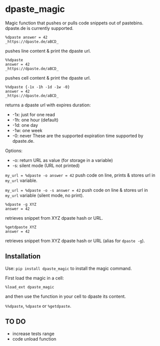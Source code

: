 # dpaste_magic
Magic function that pushes or pulls code snippets out of pastebins.
dpaste.de is currently supported.

    %dpaste answer = 42
    _https://dpaste.de/aBCD_

pushes line content & print the dpaste url.

    %%dpaste
    answer = 42
    _https://dpaste.de/aBCD_

pushes cell content & print the dpaste url.

    %%dpaste {-1x -1h -1d -1w -0}
    answer = 42
    _https://dpaste.de/aBCD_

returns a dpaste url with expires duration:
* -1x: just for one read
* -1h: one hour (default)
* -1d: one day
* -1w: one week
* -0: never
These are the supported expiration time supported by dpaste.de.

Options:
* -o: return URL as value (for storage in a variable)
* -s: silent mode (URL not printed)

`my_url = %dpaste -o answer = 42`
push code on line, prints & stores url in `my_url` variable.

`my_url = %dpaste -o -s answer = 42`
push code on line & stores url in `my_url` variable (silent mode, no print).

    %dpaste -g XYZ
    answer = 42

retrieves snippet from XYZ dpaste hash or URL.

    %getdpaste XYZ
    answer = 42

retrieves snippet from XYZ dpaste hash or URL (alias for `dpaste -g`).


## Installation

Use:
`pip install dpaste_magic`
to install the magic command.

First load the magic in a cell:

`%load_ext dpaste_magic`

and then use the function in your cell to dpaste its content.

`%%dpaste`, `%dpaste` or `%getdpaste`.


## TO DO

* increase tests range
* code unload function
